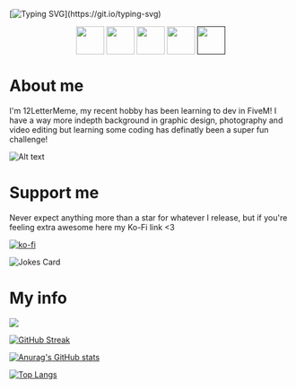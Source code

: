 [![Typing SVG](https://readme-typing-svg.herokuapp.com?color=6519DD&lines=Thanks+for+stopping+by;Graphic+design+background;Learning+all+this+coding+;continue+being+awesome;Have+an+Uh-Mazing+day!)](https://git.io/typing-svg) 


<p align="center">
  <a href="https://www.youtube.com/channel/UCFFGU7M51WGZwuwDQo1cTVw" target="blank"><img align="center" src="https://cdn.discordapp.com/attachments/978030121896271872/978034430604111882/youtube_1.png" height="50" /></a>
<a href="https://steamcommunity.com/id/12LetterMeme" target="blank"><img align="center" src="https://cdn.discordapp.com/attachments/978030121896271872/978034429853302805/steam.png" height="50" /></a>
<a href="https://twitch.tv/12LetterMeme" target="blank"><img align="center" src="https://cdn.discordapp.com/attachments/978030121896271872/978034430130159636/twitch_1.png" height="50" /></a>
<a href="https://twitter.com/LetterMeme" target="blank"><img align="center" src="https://cdn.discordapp.com/attachments/978030121896271872/978034429215797288/twitter_1.png" height="50" /></a>
<a href="" target="blank"><img align="center" src="https://cdn.discordapp.com/attachments/978030121896271872/978034429534548038/discord_2.png" height="50" /></a>
</p>




# About me
I'm 12LetterMeme, my recent hobby has been learning to dev in FiveM! I have a way more indepth background in graphic design, photography and video editing but learning some coding has definatly been a super fun challenge!

![Alt text](https://spotify-recently-played-readme.vercel.app/api?user=12lettername&unique={true|1|on|yes})

# Support me
Never expect anything more than a star for whatever I release, but if you're feeling extra awesome here my Ko-Fi link <3

[![ko-fi](https://ko-fi.com/img/githubbutton_sm.svg)](https://ko-fi.com/W7W17MX9X)

![Jokes Card](https://giphy.com/gifs/bender-7xkxbhryQO7hm)


# My info

![](https://komarev.com/ghpvc/?username=12LetterMeme)

[![GitHub Streak](https://github-readme-streak-stats.herokuapp.com?user=12LetterMeme&theme=dark&date_format=M%20j%5B%2C%20Y%5D&ring=6519DD&fire=6519DD&currStreakLabel=6519DD)](https://git.io/streak-stats)

[![Anurag's GitHub stats](https://github-readme-stats.vercel.app/api?username=12LetterMeme&theme=dark)](https://github.com/anuraghazra/github-readme-stats)

[![Top Langs](https://github-readme-stats.vercel.app/api/top-langs/?username=12LetterMeme&langs_count=4&theme=dark)](https://github.com/anuraghazra/github-readme-stats)

